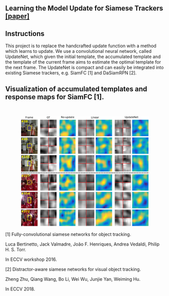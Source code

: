 ## Learning the Model Update for Siamese Trackers [[paper]](https://arxiv.org/pdf/1806.01013.pdf)

## Instructions
This project is to replace the handcrafted update function with a method which learns to update. We use a convolutional neural network, called UpdateNet, which given the initial template, the accumulated template and the template of the current frame aims to estimate the optimal template for the next frame. The UpdateNet is compact and can easily be integrated into existing Siamese trackers, e.g. SiamFC [1] and DaSiamRPN [2].


## Visualization of accumulated templates and response maps for SiamFC [1].
<br>
<p align="center">
  <img width="80%" height='80%'src="fig3_reb.png" />
</p>





[1] Fully-convolutional siamese networks for object tracking.

Luca Bertinetto, Jack Valmadre, João F. Henriques, Andrea Vedaldi, Philip H. S. Torr.

In ECCV workshop 2016.

[2] Distractor-aware siamese networks for visual object tracking.

Zheng Zhu, Qiang Wang, Bo Li, Wei Wu, Junjie Yan, Weiming Hu.

In ECCV 2018.
